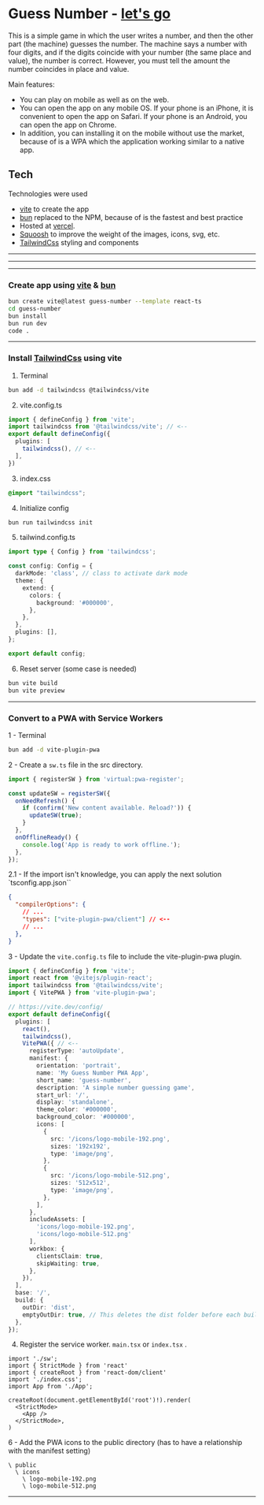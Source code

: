# Guess Number - [let's go](https://guess-number-123.vercel.app/)

This is a simple game in which the user writes a number, and then the other part (the machine) guesses the number. The machine says a number with four digits, and if the digits coincide with your number (the same place and value), the number is correct. However, you must tell the amount the number coincides in place and value.

Main features:
- You can play on mobile as well as on the web.
- You can open the app on any mobile OS. If your phone is an iPhone, it is convenient to open the app on Safari. If your phone is an Android, you can open the app on Chrome.
- In addition, you can installing it on the mobile without use the market, because of is a WPA which the application working similar to a native app.


## Tech

Technologies were used 
- [vite](https://vite.dev) to create the app
- [bun](https://bun.sh/) replaced to the NPM, because of is the fastest and best practice
- Hosted at [vercel](https://vercel.com/). 
- [Squoosh](https://squoosh.app/) to improve the weight of the images, icons, svg, etc.
- [TailwindCss](https://tailwindcss.com/) styling and components
----
----
----


### Create app using [vite](https://vite.dev) & [bun](https://bun.sh/)
```bash
bun create vite@latest guess-number --template react-ts
cd guess-number
bun install
bun run dev
code .
```

----

### Install [TailwindCss](https://tailwindcss.com/docs/installation/using-vite) using vite

1. Terminal
```bash
bun add -d tailwindcss @tailwindcss/vite
```

2. vite.config.ts
```ts
import { defineConfig } from 'vite';
import tailwindcss from '@tailwindcss/vite'; // <--
export default defineConfig({
  plugins: [
    tailwindcss(), // <--
  ],
})
```
3. index.css
```css
@import "tailwindcss";
```
4. Initialize config
```bash
bun run tailwindcss init
```
5. tailwind.config.ts
```ts
import type { Config } from 'tailwindcss';

const config: Config = {
  darkMode: 'class', // class to activate dark mode
  theme: {
    extend: {
      colors: {
        background: '#000000',
      },
    },
  },
  plugins: [],
};

export default config;
```
6. Reset server (some case is needed)
```bash
bun vite build
bun vite preview
```
----
### Convert to a PWA with Service Workers
1 - Terminal
```bash
bun add -d vite-plugin-pwa
```
2 - Create a `sw.ts` file in the src directory.
```ts
import { registerSW } from 'virtual:pwa-register';

const updateSW = registerSW({
  onNeedRefresh() {
    if (confirm('New content available. Reload?')) {
      updateSW(true);
    }
  },
  onOfflineReady() {
    console.log('App is ready to work offline.');
  },
});
```
2.1 - If the import isn't knowledge, you can apply the next solution
`tsconfig.app.json``
```json
{
  "compilerOptions": {
    // ...
    "types": ["vite-plugin-pwa/client"] // <--
    // ...
  },
}
```
3 - Update the `vite.config.ts` file to include the vite-plugin-pwa plugin.
```ts
import { defineConfig } from 'vite';
import react from '@vitejs/plugin-react';
import tailwindcss from '@tailwindcss/vite';
import { VitePWA } from 'vite-plugin-pwa';

// https://vite.dev/config/
export default defineConfig({
  plugins: [
    react(),
    tailwindcss(),
    VitePWA({ // <--
      registerType: 'autoUpdate',
      manifest: {
        orientation: 'portrait',
        name: 'My Guess Number PWA App',
        short_name: 'guess-number',
        description: 'A simple number guessing game',
        start_url: '/',
        display: 'standalone',
        theme_color: '#000000',
        background_color: '#000000',
        icons: [
          {
            src: '/icons/logo-mobile-192.png',
            sizes: '192x192',
            type: 'image/png',
          },
          {
            src: '/icons/logo-mobile-512.png',
            sizes: '512x512',
            type: 'image/png',
          },
        ],
      },
      includeAssets: [
        'icons/logo-mobile-192.png', 
        'icons/logo-mobile-512.png'
      ],
      workbox: {
        clientsClaim: true,
        skipWaiting: true,
      },
    }),
  ],
  base: '/',
  build: {
    outDir: 'dist',
    emptyOutDir: true, // This deletes the dist folder before each build
  },
});
```
4. Register the service worker.
`main.tsx` or `index.tsx` .
```tsx
import './sw';
import { StrictMode } from 'react'
import { createRoot } from 'react-dom/client'
import './index.css';
import App from './App';

createRoot(document.getElementById('root')!).render(
  <StrictMode>
    <App />
  </StrictMode>,
)
```
6 - Add the PWA icons to the public directory (has to have a relationship with the manifest setting)
```
\ public
  \ icons 
    \ logo-mobile-192.png
    \ logo-mobile-512.png
```
----


<br />
<br />
